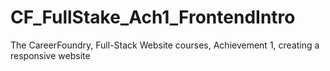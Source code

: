 # CF_FullStake_Ach1_FrontendIntro
The CareerFoundry, Full-Stack Website courses, Achievement 1, creating a responsive website
